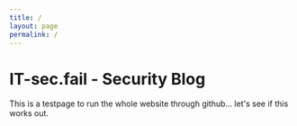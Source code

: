 ```yaml
---
title: /
layout: page
permalink: /
---
```


# IT-sec.fail - Security Blog

This is a testpage to run the whole website through github... let's see if this works out.


